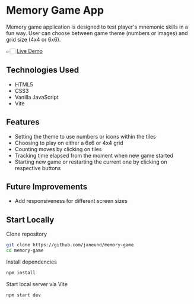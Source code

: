 # Memory Game App

Memory game application is designed to test player's mnemonic skills in a fun way. User can choose between game theme (numbers or images) and grid size (4x4 or 6x6).

👉🏻 [Live Demo](https://janeund.github.io/memory-game/)

## Technologies Used

- HTML5
- CSS3
- Vanilla JavaScript
- Vite

## Features

- Setting the theme to use numbers or icons within the tiles
- Choosing to play on either a 6x6 or 4x4 grid
- Counting moves by clicking on tiles
- Tracking time elapsed from the moment when new game started
- Starting new game or restarting the current one by clicking on respective buttons

## Future Improvements

- Add responsiveness for different screen sizes

## Start Locally

Clone repository

```bash
git clone https://github.com/janeund/memory-game
cd memory-game
```

Install dependencies

```bash
npm install
```

Start local server via Vite

```bash
npm start dev
```
